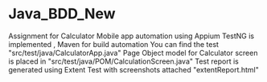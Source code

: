 # Java_BDD_New
Assignment for Calculator Mobile app automation using Appium
TestNG is implemented , Maven for build automation
You can find the test "src/test/java/CalculatorApp.java"
Page Object model for Calculator screen is placed in "src/test/java/POM/CalculationScreen.java"
Test report is generated using Extent Test with screenshots attached "extentReport.html"
